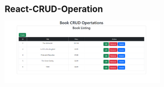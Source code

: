 # React-CRUD-Operation
![alt text](https://github.com/khoahuynh88/React-CRUD-Operation/blob/master/crud.png)

